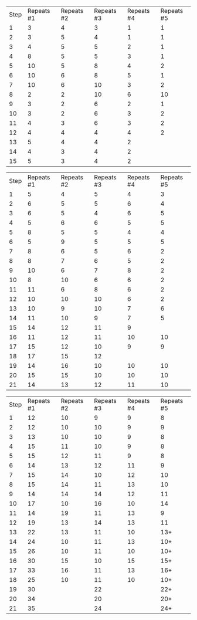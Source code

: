 |   |   |   |   |   |   |
|---|---|---|---|---|---|
|Step|Repeats #1|Repeats #2|Repeats #3|Repeats #4|Repeats #5|
|1|3|4|3|1|1|
|2|3|5|4|1|1|
|3|4|5|5|2|1|
|4|8|5|5|3|1|
|5|10|5|8|4|2|
|6|10|6|8|5|1|
|7|10|6|10|3|2|
|8|2|2|10|6|10|
|9|3|2|6|2|1|
|10|3|2|6|3|2|
|11|4|3|6|3|2|
|12|4|4|4|4|2|
|13|5|4|4|2||
|14|4|3|4|2||
|15|5|3|4|2||


|   |   |   |   |   |   |
|---|---|---|---|---|---|
|Step|Repeats #1|Repeats #2|Repeats #3|Repeats #4|Repeats #5|
|1|5|4|5|4|3|
|2|6|5|5|6|4|
|3|6|5|4|6|5|
|4|5|6|6|5|5|
|5|8|5|5|4|4|
|6|5|9|5|5|5|
|7|8|6|5|6|2|
|8|8|7|6|5|2|
|9|10|6|7|8|2|
|10|8|10|6|6|2|
|11|11|6|8|6|2|
|12|10|10|10|6|2|
|13|10|9|10|7|6|
|14|11|10|9|7|5|
|15|14|12|11|9||
|16|11|12|11|10|10|
|17|15|12|10|9|9|
|18|17|15|12|||
|19|14|16|10|10|10|
|20|15|15|10|10|10|
|21|14|13|12|11|10|


|   |   |   |   |   |   |
|---|---|---|---|---|---|
|Step|Repeats #1|Repeats #2|Repeats #3|Repeats #4|Repeats #5|
|1|12|10|9|9|8|
|2|12|10|10|9|9|
|3|13|10|10|9|8|
|4|15|11|10|9|8|
|5|15|12|11|9|8|
|6|14|13|12|11|9|
|7|15|14|10|12|10|
|8|15|14|11|13|10|
|9|14|14|14|12|11|
|10|17|10|16|10|14|
|11|14|19|11|13|9|
|12|19|13|14|13|11|
|13|22|13|11|10|13+|
|14|24|10|11|13|10+|
|15|26|10|11|10|10+|
|16|30|15|10|15|15+|
|17|33|16|11|13|16+|
|18|25|10|11|10|10+|
|19|30||22||22+|
|20|34||20||20+|
|21|35||24||24+|